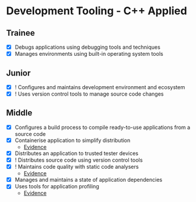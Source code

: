 # Development Tooling - C++ Applied

## Trainee

- [X] Debugs applications using debugging tools and techniques
- [X] Manages environments using built-in operating system tools

## Junior

- [X] ! Configures and maintains development environment and ecosystem
- [X] ! Uses version control tools to manage source code changes

## Middle

- [X] Configures a build process to compile ready-to-use applications from a source code
- [X] Containerise application to simplify distribution
    - [Evidence](../1_libraries/evidence/orm_example/Dockerfile)
- [X] Distributes an application to trusted tester devices
- [X] ! Distributes source code using version control tools
- [X] ! Maintains code quality with static code analysers
    - [Evidence](./STATIC_ANALYSIS.md)
- [X] Manages and maintains a state of application dependencies
- [X] Uses tools for application profiling
    - [Evidence](./PROFILING.md)
